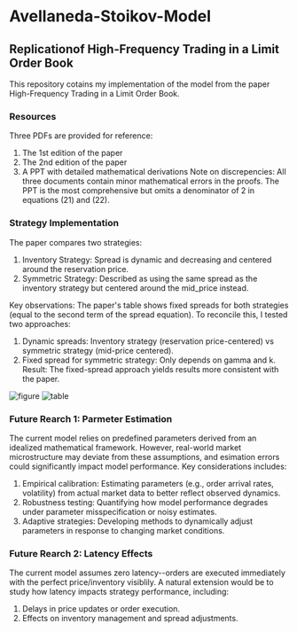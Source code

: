 # Avellaneda-Stoikov-Model

## Replicationof High-Frequency Trading in a Limit Order Book
This repository cotains my implementation of the model from the paper High-Frequency Trading in a Limit Order Book.

### Resources
Three PDFs are provided for reference:
1. The 1st edition of the paper
2. The 2nd edition of the paper
3. A PPT with detailed mathematical derivations
Note on discrepencies: All three documents contain minor mathematical errors in the proofs. The PPT is the most comprehensive but omits a denominator of 2 in equations (21) and (22).

### Strategy Implementation
The paper compares two strategies:
1. Inventory Strategy: Spread is dynamic and decreasing and centered around the reservation price.
2. Symmetric Strategy: Described as using the same spread as the inventory strategy but centered around the mid_price instead.

Key observations: The paper's table shows fixed spreads for both strategies (equal to the second term of the spread equation). To reconcile this, I tested two approaches:
1. Dynamic spreads: Inventory strategy (reservation price-centered) vs symmetric strategy (mid-price centered).
2. Fixed spread for symmetric strategy: Only depends on gamma and k.
Result: The fixed-spread approach yields results more consistent with the paper.

![figure](https://github.com/user-attachments/assets/5fdd9c4a-59a8-4284-96dd-298750f310a2)
![table](https://github.com/user-attachments/assets/8c311e1f-c516-41f1-b8e9-be41f1fc33a0)

### Future Rearch 1: Parmeter Estimation
The current model relies on predefined parameters derived from an idealized mathematical framework. However, real-world market microstructure may deviate from these assumptions, and esimation errors could significantly impact model performance.
Key considerations includes:
1. ​Empirical calibration: Estimating parameters (e.g., order arrival rates, volatility) from actual market data to better reflect observed dynamics.
2. ​Robustness testing: Quantifying how model performance degrades under parameter misspecification or noisy estimates.
3. ​Adaptive strategies: Developing methods to dynamically adjust parameters in response to changing market conditions.

### Future Rearch 2: Latency Effects
The current model assumes zero latency--orders are executed immediately with the perfect price/inventory visiblily. A natural extension would be to study how latency impacts strategy performance, including:
1. Delays in price updates or order execution.
2. Effects on inventory management and spread adjustments.

